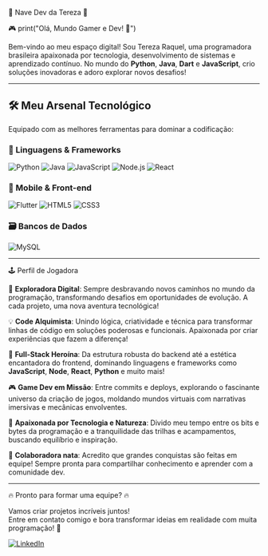 🚀 Nave Dev da Tereza 🚀

🎮 print("Olá, Mundo Gamer e Dev! 🚀")

Bem-vindo ao meu espaço digital! Sou Tereza Raquel, uma programadora brasileira apaixonada por tecnologia, desenvolvimento de sistemas e aprendizado contínuo. No mundo do **Python**, **Java**, **Dart** e **JavaScript**, crio soluções inovadoras e adoro explorar novos desafios!

---
## 🛠️ Meu Arsenal Tecnológico

Equipado com as melhores ferramentas para dominar a codificação:

### 🔧 Linguagens & Frameworks
![Python](https://img.shields.io/badge/Python-3776AB?style=for-the-badge&logo=python&logoColor=white)
![Java](https://img.shields.io/badge/Java-ED8B00?style=for-the-badge&logo=java&logoColor=white)
![JavaScript](https://img.shields.io/badge/JavaScript-F7DF1E?style=for-the-badge&logo=javascript&logoColor=black)
![Node.js](https://img.shields.io/badge/Node.js-339933?style=for-the-badge&logo=nodedotjs&logoColor=white)
![React](https://img.shields.io/badge/React-61DAFB?style=for-the-badge&logo=react&logoColor=black)

### 📱 Mobile & Front-end
![Flutter](https://img.shields.io/badge/Flutter-02569B?style=for-the-badge&logo=flutter&logoColor=white)
![HTML5](https://img.shields.io/badge/HTML5-E34F26?style=for-the-badge&logo=html5&logoColor=white)
![CSS3](https://img.shields.io/badge/CSS3-1572B6?style=for-the-badge&logo=css3&logoColor=white)

### 🗃️ Bancos de Dados
![MySQL](https://img.shields.io/badge/MySQL-4479A1?style=for-the-badge&logo=mysql&logoColor=white)


---

🕹️ Perfil de Jogadora

🌱 **Exploradora Digital**: Sempre desbravando novos caminhos no mundo da programação, transformando desafios em oportunidades de evolução. A cada projeto, uma nova aventura tecnológica!

💡 **Code Alquimista**: Unindo lógica, criatividade e técnica para transformar linhas de código em soluções poderosas e funcionais. Apaixonada por criar experiências que fazem a diferença!

🎯 **Full-Stack Heroína**: Da estrutura robusta do backend até a estética encantadora do frontend, dominando linguagens e frameworks como **JavaScript**, **Node**, **React**, **Python** e muito mais!

🎮 **Game Dev em Missão**: Entre commits e deploys, explorando o fascinante universo da criação de jogos, moldando mundos virtuais com narrativas imersivas e mecânicas envolventes.

🚀 **Apaixonada por Tecnologia e Natureza**: Divido meu tempo entre os bits e bytes da programação e a tranquilidade das trilhas e acampamentos, buscando equilíbrio e inspiração.

🤝 **Colaboradora nata**: Acredito que grandes conquistas são feitas em equipe! Sempre pronta para compartilhar conhecimento e aprender com a comunidade dev.

---

🔥 Pronto para formar uma equipe? 🔥

Vamos criar projetos incríveis juntos!  
Entre em contato comigo e bora transformar ideias em realidade com muita programação! 🚀

[![LinkedIn](https://img.shields.io/badge/LinkedIn-0A66C2?style=for-the-badge&logo=linkedin&logoColor=white)](https://www.linkedin.com/in/tereza-raquel-346b761a9)

